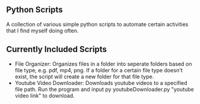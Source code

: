 ## Python Scripts

A collection of various simple python scripts to automate certain activities that I find myself doing often.

## Currently Included Scripts
- File Organizer: Organizes files in a folder into seperate folders based on file type, e.g. pdf, mp4, png. If a folder for a certain file type doesn't exist, the script will create a new folder for that file type.
- Youtube Video Downloader: Downloads youtube videos to a specified file path. Run the program and input py youtubeDownloader.py "youtube video link" to download.

